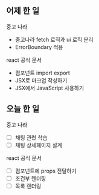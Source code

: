 ## 어제 한 일

중고 나라

- 중고나라 fetch 로직과 ui 로직 분리
- ErrorBoundary 적용

react 공식 문서

- 컴포넌트 import export
- JSX로 마크업 작성하기
- JSX에서 JavaScript 사용하기

## 오늘 한 일

중고 나라

- [ ] 채팅 관련 학습
- [ ] 채팅 상세페이지 설계

react 공식 문서

- [ ] 컴포넌트에 props 전달하기
- [ ] 조건부 렌더링
- [ ] 목록 렌더링

